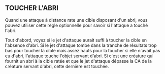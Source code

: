 ## TOUCHER L'ABRI


Quand une attaque à distance rate une cible disposant d'un
abri, vous pouvez utiliser cette règle optionnelle pour savoir
si l'attaque a touché l'abri.

Tout d'abord, voyez si le jet d'attaque aurait suffi à toucher
la cible en l'absence d'abri. Si le jet d'attaque tombe dans la
tranche de résultats trop bas pour toucher la cible mais assez
hauts pour la toucher si elle n'avait pas eu d'abri, l'attaque
touche l'objet servant d'abri. Si c'est une créature qui fournit
un abri à la cible ratée et que le jet d'attaque dépasse la CA de
la créature servant d'abri, cette dernière est touchée.

